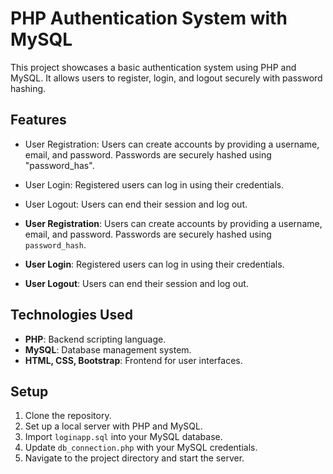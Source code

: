 # PHP Authentication System with MySQL

This project showcases a basic authentication system using PHP and MySQL. It allows users to register, login, and logout securely with password hashing.

## Features
- User Registration: Users can create accounts by providing a username, email, and password. Passwords are securely hashed using "password_has".
- User Login: Registered users can log in using their credentials.
- User Logout: Users can end their session and log out.

- **User Registration**: Users can create accounts by providing a username, email, and password. Passwords are securely hashed using `password_hash`.
- **User Login**: Registered users can log in using their credentials.
- **User Logout**: Users can end their session and log out.




## Technologies Used

- **PHP**: Backend scripting language.
- **MySQL**: Database management system.
- **HTML, CSS, Bootstrap**: Frontend for user interfaces.


## Setup

1. Clone the repository.
2. Set up a local server with PHP and MySQL.
3. Import `loginapp.sql` into your MySQL database.
4. Update `db_connection.php` with your MySQL credentials.
5. Navigate to the project directory and start the server.

